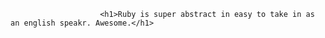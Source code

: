                         <h1>Ruby is super abstract in easy to take in as an english speakr. Awesome.</h1>



































  
  
  
  
  
  
  
  